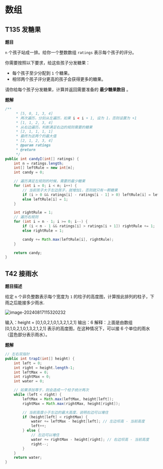 # 数组

## T135 发糖果

**题目**

`n` 个孩子站成一排。给你一个整数数组 `ratings` 表示每个孩子的评分。

你需要按照以下要求，给这些孩子分发糖果：

- 每个孩子至少分配到 `1` 个糖果。
- 相邻两个孩子评分更高的孩子会获得更多的糖果。

请你给每个孩子分发糖果，计算并返回需要准备的 **最少糖果数目** 。

**题解**

```java
/**
     * [5, 0, 1, 3, 4]
     * 两次遍历，分别从左遍历，如果 i < i + 1, 设为 1，否则设置为 +1
     * [1, 1, 2, 3, 4]
     * 从右边遍历，判断满足右边的规则需要的糖果
     * [2, 1, 1, 1, 1]
     * 最终为这两个的最大值
     * [2, 1, 2, 3, 4]
     * @param ratings
     * @return
     */
public int candyI(int[] ratings) {
    int n = ratings.length;
    int[] leftRule = new int[n];
    int candy = 0;

    // 遍历满足左规则的时候，需要的最少糖果
    for (int i = 0; i < n; i++) {
        // 当前孩子大于左边孩子，就增加1，否则就只有一颗糖果
        if (i > 0 && ratings[i] - ratings[i - 1] > 0) leftRule[i] = leftRule[i -1] + 1;
        else leftRule[i] = 1;
    }

    int rightRule = 1;
    // 遍历右规则
    for (int i = n - 1; i >= 0; i--) {
        if (i < n - 1 && ratings[i] > ratings[i + 1]) rightRule += 1;
        else rightRule = 1;

        candy += Math.max(leftRule[i], rightRule);
    }

    return candy;
}
```



## T42 接雨水

**题目描述**

给定 `n` 个非负整数表示每个宽度为 `1` 的柱子的高度图，计算按此排列的柱子，下雨之后能接多少雨水.

![image-20240817115320232](https://shepi-1308499968.cos.ap-chengdu.myqcloud.com/img/image-20240817115320232.png)

输入：height = [0,1,0,2,1,0,1,3,2,1,2,1]
输出：6
解释：上面是由数组 [0,1,0,2,1,0,1,3,2,1,2,1] 表示的高度图，在这种情况下，可以接 6 个单位的雨水（蓝色部分表示雨水）。

**题解**

```java 
// 左右双指针
public int trapI(int[] height) {
    int left = 0;
    int right = height.length-1;
    int leftMax = 0;
    int rightMax = 0;
    int water = 0;

    // 如果添加等于，则会造成一个柱子统计两次
    while (left < right) {
        leftMax = Math.max(leftMax, height[left]);
        rightMax = Math.max(rightMax, height[right]);

        // 当前高度小于左边的最大高度，说明右边可以堵住
        if (height[left] < rightMax) {
            water += leftMax - height[left]; // 左边坝高 - 当前高度
            left++;
        } else {
            // 左边可以堵住
            water += rightMax - height[right]; // 右边坝高 - 当前高度
            right--;
        }
    }
    return water;
}
```

